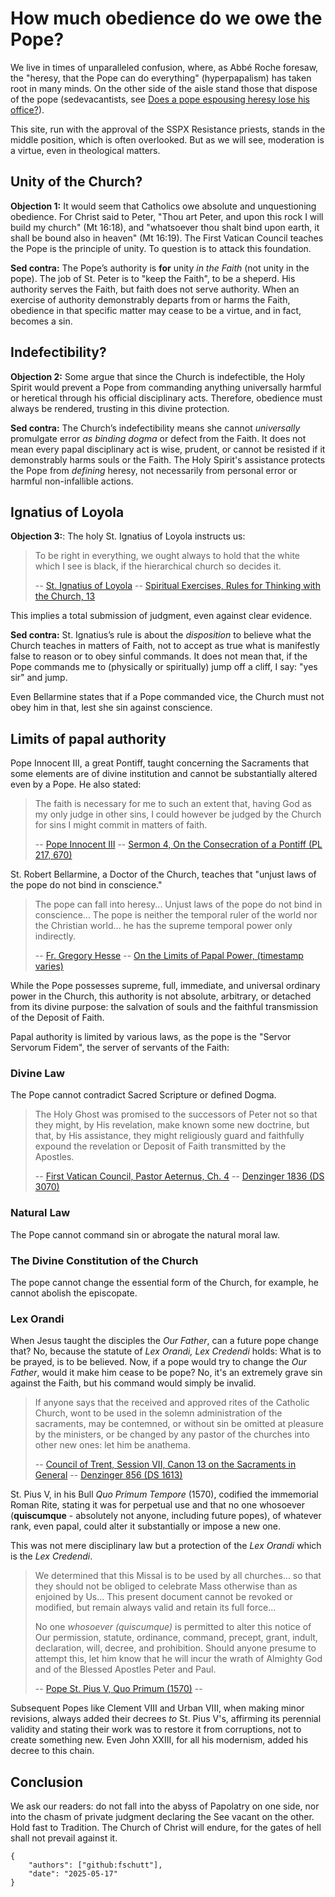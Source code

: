 # How much obedience do we owe the Pope?

We live in times of unparalleled confusion, where, as Abbé Roche foresaw, the 
"heresy, that the Pope can do everything" (hyperpapalism) has taken root in many minds.
On the other side of the aisle stand those that dispose of the pope (sedevacantists, 
see [Does a pope espousing heresy lose his office?](/en/sede-vacante)). 

This site, run with the approval of the SSPX Resistance priests, stands in the middle 
position, which is often overlooked. But as we will see, moderation is a virtue, even 
in theological matters.

## Unity of the Church?

**Objection 1:** It would seem that Catholics owe absolute and unquestioning obedience. 
For Christ said to Peter, "Thou art Peter, and upon this rock I will build my church"
(Mt 16:18), and "whatsoever thou shalt bind upon earth, it shall be bound also in
heaven" (Mt 16:19). The First Vatican Council teaches the Pope is the principle of
unity. To question is to attack this foundation.

**Sed contra:** The Pope’s authority is **for** unity *in the Faith* (not unity in the pope).
The job of St. Peter is to "keep the Faith", to be a sheperd. His authority serves the Faith, 
but faith does not serve authority. When an exercise of authority demonstrably departs from 
or harms the Faith, obedience in that specific matter may cease to be a virtue, and in fact, 
becomes a sin.

## Indefectibility?

**Objection 2:** Some argue that since the Church is indefectible, the Holy
Spirit would prevent a Pope from commanding anything universally harmful or heretical
through his official disciplinary acts. Therefore, obedience must always be rendered,
trusting in this divine protection.

**Sed contra:** The Church’s indefectibility means she cannot *universally*
promulgate error *as binding dogma* or defect from the Faith. It does not mean every
papal disciplinary act is wise, prudent, or cannot be resisted if it demonstrably harms
souls or the Faith. The Holy Spirit's assistance protects the Pope from *defining*
heresy, not necessarily from personal error or harmful non-infallible actions.

## Ignatius of Loyola

**Objection 3:**: The holy St. Ignatius of Loyola instructs us:

> To be right in everything, we ought always to hold that the white which I see is
> black, if the hierarchical church so decides it.
>
> -- [St. Ignatius of Loyola]() -- [Spiritual Exercises, Rules for Thinking with the
> Church, 13]()

This implies a total submission of judgment, even against clear evidence.

**Sed contra:** St. Ignatius’s rule is about the *disposition* to believe
what the Church teaches in matters of Faith, not to accept as true what is manifestly
false to reason or to obey sinful commands. It does not mean that, if the Pope commands 
me to (physically or spiritually) jump off a cliff, I say: "yes sir" and jump. 

Even Bellarmine states that if a Pope commanded vice, the Church must not obey 
him in that, lest she sin against conscience.

## Limits of papal authority

Pope Innocent III, a great Pontiff, taught concerning the Sacraments that some elements 
are of divine institution and cannot be substantially altered even by a Pope. He also stated:

> The faith is necessary for me to such an extent that, having God as my only judge in
> other sins, I could however be judged by the Church for sins I might commit in
> matters of faith.
>
> -- [Pope Innocent III]() -- [Sermon 4, On the Consecration of a Pontiff (PL 217, 670)]()

St. Robert Bellarmine, a Doctor of the Church, teaches that "unjust laws of the pope do
not bind in conscience."

> The pope can fall into heresy... Unjust laws of the pope do not bind in conscience...
> The pope is neither the temporal ruler of the world nor the Christian world... he has
> the supreme temporal power only indirectly.
>
> -- [Fr. Gregory Hesse]() -- [On the Limits of Papal Power, (timestamp varies)]()

While the Pope possesses supreme, full, immediate, and universal ordinary power in the Church, 
this authority is not absolute, arbitrary, or detached from its divine purpose: the salvation 
of souls and the faithful transmission of the Deposit of Faith. 

Papal authority is limited by various laws, as the pope is the "Servor Servorum Fidem", the
server of servants of the Faith:

### Divine Law

The Pope cannot contradict Sacred Scripture or defined Dogma.

> The Holy Ghost was promised to the successors of Peter not so that they might, by
> His revelation, make known some new doctrine, but that, by His assistance, they
> might religiously guard and faithfully expound the revelation or Deposit of Faith
> transmitted by the Apostles.
>
> -- [First Vatican Council, Pastor Aeternus, Ch. 4]() -- [Denzinger 1836 (DS 3070)]()

### Natural Law

The Pope cannot command sin or abrogate the natural moral law.

### The Divine Constitution of the Church

The pope cannot change the essential form of the Church, for example, he cannot
abolish the episcopate.

### Lex Orandi

When Jesus taught the disciples the *Our Father*, can a future pope change that?
No, because the statute of *Lex Orandi, Lex Credendi* holds: What is to be prayed, 
is to be believed. Now, if a pope would try to change the *Our Father*, would it 
make him cease to be pope? No, it's an extremely grave sin against the Faith, but 
his command would simply be invalid.

> If anyone says that the received and approved rites of the Catholic Church, wont
> to be used in the solemn administration of the sacraments, may be contemned, or
> without sin be omitted at pleasure by the ministers, or be changed by any pastor
> of the churches into other new ones: let him be anathema.
>
> -- [Council of Trent, Session VII, Canon 13 on the Sacraments in General]() -- [Denzinger 856 (DS 1613)]()

St. Pius V, in his Bull *Quo Primum Tempore* (1570), codified the immemorial 
Roman Rite, stating it was for perpetual use and that no one whosoever 
(**quiscumque** - absolutely not anyone, including future popes), of whatever rank, 
even papal, could alter it substantially or impose a new one. 

This was not mere disciplinary law but a protection of the *Lex Orandi* which 
is the *Lex Credendi*.

> We determined that this Missal is to be used by all churches... so that they
> should not be obliged to celebrate Mass otherwise than as enjoined by Us... This
> present document cannot be revoked or modified, but remain always valid and retain
> its full force... 
> 
> No one *whosoever (quiscumque)* is permitted to alter this notice of Our
> permission, statute, ordinance, command, precept, grant, indult, declaration,
> will, decree, and prohibition. Should anyone presume to attempt this, let him
> know that he will incur the wrath of Almighty God and of the Blessed Apostles
> Peter and Paul.
>
> -- [Pope St. Pius V, Quo Primum (1570)]() -- []()

Subsequent Popes like Clement VIII and Urban VIII, when making minor revisions,
always added their decrees *to* St. Pius V's, affirming its perennial validity and
stating their work was to restore it from corruptions, not to create something new.
Even John XXIII, for all his modernism, added his decree to this chain.

## Conclusion

We ask our readers: do not fall into the abyss of Papolatry on one side, nor into 
the chasm of private judgment declaring the See vacant on the other. Hold fast to 
Tradition. The Church of Christ will endure, for the gates of hell shall not prevail against it.

```
{
    "authors": ["github:fschutt"],
    "date": "2025-05-17"
}
```